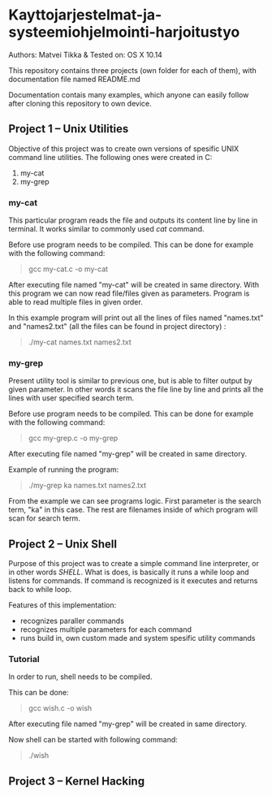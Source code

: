 # Kayttojarjestelmat-ja-systeemiohjelmointi-harjoitustyo
Authors: Matvei Tikka &
Tested on: OS X 10.14

This repository contains three projects (own folder for each of them), with documentation file named README.md

Documentation contais many examples, which anyone can easily follow after cloning this repository to own device.

## Project 1 – Unix Utilities
Objective of this project was to create own versions of spesific UNIX command line utilities. The following ones were created in C:
1. my-cat
2. my-grep

### my-cat
This particular program reads the file and outputs its content line by line in terminal. It works similar to commonly used *cat* command. 

Before use program needs to be compiled. This can be done for example with the following command:

> gcc my-cat.c -o my-cat

After executing file named "my-cat" will be created in same directory. With this program we can now read file/files given as parameters. Program is able to read multiple files in given order.

In this example program will print out all the lines of files named "names.txt" and "names2.txt" (all the files can be found in project directory) :

> ./my-cat names.txt names2.txt


### my-grep
Present utility tool is similar to previous one, but is able to filter output by given parameter. In other words it scans the file line by line and prints all the lines with user specified search term.

Before use program needs to be compiled. This can be done for example with the following command:

> gcc my-grep.c -o my-grep

After executing file named "my-grep" will be created in same directory. 

Example of running the program:

> ./my-grep ka names.txt names2.txt

From the example we can see programs logic. First parameter is the search term, "ka" in this case. The rest are filenames inside of which program will scan for search term.


## Project 2 – Unix Shell
Purpose of this project was to create a simple command line interpreter, or in other words *SHELL*. What is does, is basically it runs a while loop and listens for commands. If command is recognized is it executes and returns back to while loop.

Features of this implementation:
- recognizes paraller commands
- recognizes multiple parameters for each command
- runs build in, own custom made and system spesific utility commands

### Tutorial
In order to run, shell needs to be compiled. 

This can be done:

> gcc wish.c -o wish

After executing file named "my-grep" will be created in same directory. 

Now shell can be started with following command:

> ./wish



## Project 3 – Kernel Hacking
